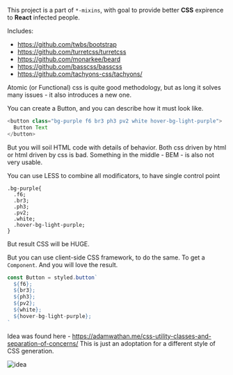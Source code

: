 This project is a part of `*-mixins`, with goal to provide better __CSS__ expirence
 to __React__ infected people.

Includes: 
 - https://github.com/twbs/bootstrap
 - https://github.com/turretcss/turretcss
 - https://github.com/monarkee/beard
 - https://github.com/basscss/basscss
 - https://github.com/tachyons-css/tachyons/


Atomic (or Functional) css is quite good methodology, 
but as long it solves many issues - it also introduces a new one.

You can create a Button, and you can describe how it must look like.
```js
<button class="bg-purple f6 br3 ph3 pv2 white hover-bg-light-purple">
  Button Text
</button>
```  
But you will soil HTML code with details of behavior. Both css driven by html or html driven by css is bad.
Something in the middle - BEM - is also not very usable.

You can use LESS to combine all modificators, to have single control point 
```less
.bg-purple{
  .f6;
  .br3; 
  .ph3; 
  .pv2; 
  .white;  
  .hover-bg-light-purple;
}
```
But result CSS will be HUGE.

But you can use client-side CSS framework, to do the same. To get a `Component`. And you will love the result.
```js
const Button = styled.button`
  ${f6};
  ${br3}; 
  ${ph3}; 
  ${pv2}; 
  ${white};  
  ${hover-bg-light-purple};
`
```

 
Idea was found here - https://adamwathan.me/css-utility-classes-and-separation-of-concerns/
This is just an adoptation for a different style of CSS generation.

![idea](http://kashey.ru/classMixins.gif)
